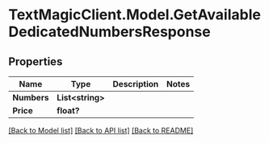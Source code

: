 # TextMagicClient.Model.GetAvailableDedicatedNumbersResponse
## Properties

Name | Type | Description | Notes
------------ | ------------- | ------------- | -------------
**Numbers** | **List&lt;string&gt;** |  | 
**Price** | **float?** |  | 

[[Back to Model list]](../README.md#documentation-for-models) [[Back to API list]](../README.md#documentation-for-api-endpoints) [[Back to README]](../README.md)

